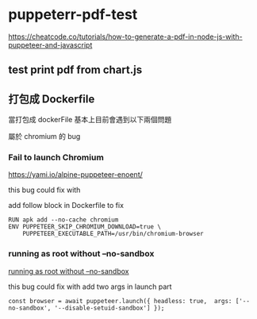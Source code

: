 # puppeterr-pdf-test

https://cheatcode.co/tutorials/how-to-generate-a-pdf-in-node-js-with-puppeteer-and-javascript

## test print pdf from chart.js

## 打包成 Dockerfile

當打包成 dockerFile 基本上目前會遇到以下兩個問題

屬於 chromium 的 bug
### Fail to launch Chromium

https://yami.io/alpine-puppeteer-enoent/

this bug could fix with

add follow block in Dockerfile to fix

```yaml=
RUN apk add --no-cache chromium
ENV PUPPETEER_SKIP_CHROMIUM_DOWNLOAD=true \
    PUPPETEER_EXECUTABLE_PATH=/usr/bin/chromium-browser
```
### running as root without –no-sandbox

[running as root without –no-sandbox](https://techozu.com/fix-running-as-root-without-no-sandbox-error-in-puppeteer/)

this bug could fix with add two args in launch part

```nodejs=
const browser = await puppeteer.launch({ headless: true,  args: ['--no-sandbox', '--disable-setuid-sandbox'] });
```